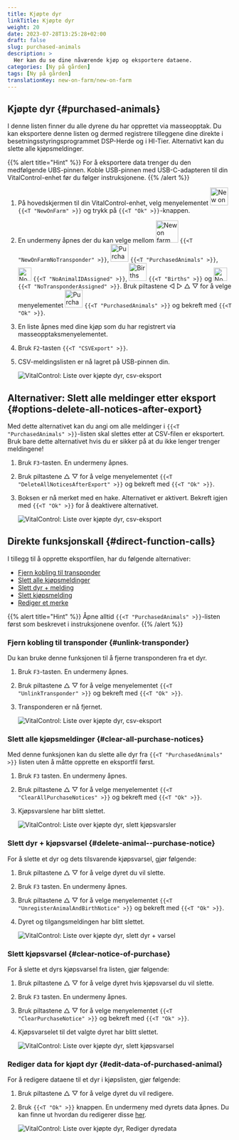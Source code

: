 ```yaml
---
title: Kjøpte dyr
linkTitle: Kjøpte dyr
weight: 20
date: 2023-07-28T13:25:28+02:00
draft: false
slug: purchased-animals
description: >
  Her kan du se dine nåværende kjøp og eksportere dataene.
categories: [Ny på gården]
tags: [Ny på gården]
translationKey: new-on-farm/new-on-farm
---
```

## Kjøpte dyr {#purchased-animals}

I denne listen finner du alle dyrene du har opprettet via masseopptak. Du kan eksportere denne listen og dermed registrere tilleggene dine direkte i besetningsstyringsprogrammet DSP-Herde og i HI-Tier. Alternativt kan du slette alle kjøpsmeldinger.

{{% alert title="Hint" %}}
For å eksportere data trenger du den medfølgende UBS-pinnen. Koble USB-pinnen med USB-C-adapteren til din VitalControl-enhet før du følger instruksjonene.
{{% /alert %}}

1. På hovedskjermen til din VitalControl-enhet, velg menyelementet <img src="/icons/main/new-on-farm.svg" width="40" align="bottom" alt="New on farm" /> `{{<T "NewOnFarm" >}}` og trykk på `{{<T "Ok" >}}`-knappen.

2.  En undermeny åpnes der du kan velge mellom <img src="/icons/registration/new-on-farm-no-transponder.svg" width="50" align="bottom" alt="New on farm, no transponder" /> `{{<T "NewOnFarmNoTransponder" >}}`, <img src="/icons/main/new-on-farm.svg" width="40" align="bottom" alt="Purchased animals" /> `{{<T "PurchasedAnimals" >}}`, <img src="/icons/registration/no-eartag-number.svg" width="30" align="bottom" alt="No national animal ID" /> `{{<T "NoAnimalIDAssigned" >}}`, <img src="/icons/main/births.svg" width="40" align="bottom" alt="Births" /> `{{<T "Births" >}}` og <img src="/icons/registration/no-transponder.svg" width="30" align="bottom" alt="No transponder assigned" /> `{{<T "NoTransponderAssigned" >}}`. Bruk piltastene ◁ ▷ △ ▽ for å velge menyelementet <img src="/icons/main/new-on-farm.svg" width="40" align="bottom" alt="Purchased animals" /> `{{<T "PurchasedAnimals" >}}` og bekreft med `{{<T "Ok" >}}`.

3. En liste åpnes med dine kjøp som du har registrert via masseopptaksmenyelementet.


4. Bruk `F2`-tasten `{{<T "CSVExport" >}}`.

5. CSV-meldingslisten er nå lagret på USB-pinnen din.

    ![VitalControl: Liste over kjøpte dyr, csv-eksport](../images/purchasedanimals.png "Kjøpte dyr, csv-eksport")

## Alternativer: Slett alle meldinger etter eksport {#options-delete-all-notices-after-export}

Med dette alternativet kan du angi om alle meldinger i `{{<T "PurchasedAnimals" >}}`-listen skal slettes etter at CSV-filen er eksportert. Bruk bare dette alternativet hvis du er sikker på at du ikke lenger trenger meldingene!

1. Bruk `F3`-tasten. En undermeny åpnes.

2. Bruk piltastene △ ▽ for å velge menyelementet `{{<T "DeleteAllNoticesAfterExport" >}}` og bekreft med `{{<T "Ok" >}}`.

3. Boksen er nå merket med en hake. Alternativet er aktivert. Bekreft igjen med `{{<T "Ok" >}}` for å deaktivere alternativet.

    ![VitalControl: Liste over kjøpte dyr, csv-eksport](../images/delete-all.png "Slett alle meldinger etter eksport")

## Direkte funksjonskall {#direct-function-calls}

I tillegg til å opprette eksportfilen, har du følgende alternativer:

- [Fjern kobling til transponder](#unlink-transponder)
- [Slett alle kjøpsmeldinger](#clear-all-purchase-notices)
- [Slett dyr + melding](#delete-animal--purchase-notice)
- [Slett kjøpsmelding](#clear-notice-of-purchase)
- [Rediger et merke](#edit-data-of-purchased-animal)

{{% alert title="Hint" %}}
Åpne alltid `{{<T "PurchasedAnimals" >}}`-listen først som beskrevet i instruksjonene ovenfor.
{{% /alert %}}

### Fjern kobling til transponder {#unlink-transponder}

Du kan bruke denne funksjonen til å fjerne transponderen fra et dyr.

1. Bruk `F3`-tasten. En undermeny åpnes.

2. Bruk piltastene △ ▽ for å velge menyelementet `{{<T "UnlinkTransponder" >}}` og bekreft med `{{<T "Ok" >}}`.

3. Transponderen er nå fjernet.

    ![VitalControl: Liste over kjøpte dyr, csv-eksport](../images/unlink-transponder.png "Kjøpte dyr, fjern kobling til transponder")

### Slett alle kjøpsmeldinger {#clear-all-purchase-notices}

Med denne funksjonen kan du slette alle dyr fra `{{<T "PurchasedAnimals" >}}` listen uten å måtte opprette en eksportfil først.

1. Bruk `F3` tasten. En undermeny åpnes.

2. Bruk piltastene △ ▽ for å velge menyelementet `{{<T "ClearAllPurchaseNotices" >}}` og bekreft med `{{<T "Ok" >}}`.

3. Kjøpsvarslene har blitt slettet.

    ![VitalControl: Liste over kjøpte dyr, slett kjøpsvarsler](../images/clear.png "Slett alle kjøpsvarsler")

### Slett dyr + kjøpsvarsel {#delete-animal--purchase-notice}

For å slette et dyr og dets tilsvarende kjøpsvarsel, gjør følgende:

1. Bruk piltastene △ ▽ for å velge dyret du vil slette.

2. Bruk `F3` tasten. En undermeny åpnes.

3. Bruk piltastene △ ▽ for å velge menyelementet `{{<T "UnregisterAnimalAndBirthNotice" >}}` og bekreft med `{{<T "Ok" >}}`.

4. Dyret og tilgangsmeldingen har blitt slettet.

    ![VitalControl: Liste over kjøpte dyr, slett dyr + varsel](../images/delete.png "Slett dyr + varsel")

### Slett kjøpsvarsel {#clear-notice-of-purchase}

For å slette et dyrs kjøpsvarsel fra listen, gjør følgende:

1. Bruk piltastene △ ▽ for å velge dyret hvis kjøpsvarsel du vil slette.

2. Bruk `F3` tasten. En undermeny åpnes.

3. Bruk piltastene △ ▽ for å velge menyelementet `{{<T "ClearPurchaseNotice" >}}` og bekreft med `{{<T "Ok" >}}`.

4. Kjøpsvarselet til det valgte dyret har blitt slettet.

    ![VitalControl: Liste over kjøpte dyr, slett kjøpsvarsel](../images/clearnotice.png "Slett kjøpsvarsel")

### Rediger data for kjøpt dyr {#edit-data-of-purchased-animal}

For å redigere dataene til et dyr i kjøpslisten, gjør følgende:

1. Bruk piltastene △ ▽ for å velge dyret du vil redigere.

2. Bruk `{{<T "Ok" >}}` knappen. En undermeny med dyrets data åpnes. Du kan finne ut hvordan du redigerer disse [her](/no/docs/actions/edit/#edit-animal-data).

    ![VitalControl: Liste over kjøpte dyr, Rediger dyredata](../images/edit.png "Rediger data for kjøpt dyr")
